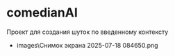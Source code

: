 # comedianAI

Проект для создания шуток по введенному контексту
* images\Снимок экрана 2025-07-18 084650.png